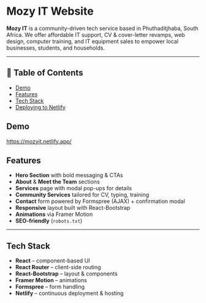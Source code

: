 
# Mozy IT Website 

**Mozy IT** is a community-driven tech service based in Phuthaditjhaba, South Africa. We offer affordable IT support, CV & cover-letter revamps, web design, computer training, and IT equipment sales to empower local businesses, students, and households.

---

## 📖 Table of Contents

- [Demo](#demo)  
- [Features](#features)  
- [Tech Stack](#tech-stack)   
- [Deploying to Netlify](#deploying-to-netlify)  
 
## Demo

https://mozyit.netlify.app/

## Features

- **Hero Section** with bold messaging & CTAs  
- **About** & **Meet the Team** sections  
- **Services** page with modal pop-ups for details  
- **Community Services** tailored for CV, typing, training  
- **Contact** form powered by Formspree (AJAX) + confirmation modal  
- **Responsive** layout built with React-Bootstrap  
- **Animations** via Framer Motion  
- **SEO-friendly** (`robots.txt`)  

---

## Tech Stack

- **React** – component-based UI  
- **React Router** – client-side routing  
- **React-Bootstrap** – layout & components  
- **Framer Motion** – animations  
- **Formspree** – form handling  
- **Netlify** – continuous deployment & hosting 
